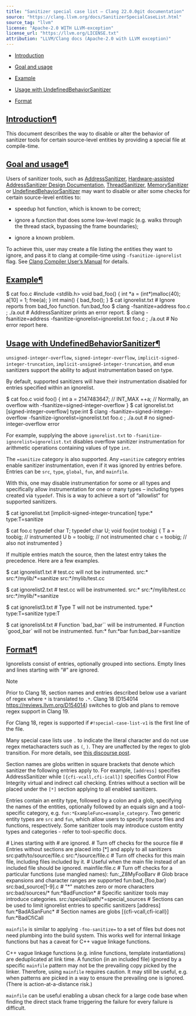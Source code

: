 ```yaml
---
title: "Sanitizer special case list — Clang 22.0.0git documentation"
source: "https://clang.llvm.org/docs/SanitizerSpecialCaseList.html"
source_tag: "llvm"
license: "Apache-2.0 WITH LLVM-exception"
license_url: "https://llvm.org/LICENSE.txt"
attribution: "LLVM/Clang docs (Apache-2.0 with LLVM exception)"
---
```

*   [Introduction](#introduction)
    
*   [Goal and usage](#goal-and-usage)
    
*   [Example](#example)
    
*   [Usage with UndefinedBehaviorSanitizer](#usage-with-undefinedbehaviorsanitizer)
    
*   [Format](#format)
    

[Introduction](#id1)[¶](#introduction "Link to this heading")
-------------------------------------------------------------

This document describes the way to disable or alter the behavior of sanitizer tools for certain source-level entities by providing a special file at compile-time.

[Goal and usage](#id2)[¶](#goal-and-usage "Link to this heading")
-----------------------------------------------------------------

Users of sanitizer tools, such as [AddressSanitizer](https://clang.llvm.org/docs/AddressSanitizer.html), [Hardware-assisted AddressSanitizer Design Documentation](https://clang.llvm.org/docs/HardwareAssistedAddressSanitizerDesign.html), [ThreadSanitizer](https://clang.llvm.org/docs/ThreadSanitizer.html), [MemorySanitizer](https://clang.llvm.org/docs/MemorySanitizer.html) or [UndefinedBehaviorSanitizer](https://clang.llvm.org/docs/UndefinedBehaviorSanitizer.html) may want to disable or alter some checks for certain source-level entities to:

*   speedup hot function, which is known to be correct;
    
*   ignore a function that does some low-level magic (e.g. walks through the thread stack, bypassing the frame boundaries);
    
*   ignore a known problem.
    

To achieve this, user may create a file listing the entities they want to ignore, and pass it to clang at compile-time using `-fsanitize-ignorelist` flag. See [Clang Compiler User’s Manual](https://clang.llvm.org/docs/UsersManual.html) for details.

[Example](#id3)[¶](#example "Link to this heading")
---------------------------------------------------

$ cat foo.c
#include <stdlib.h>
void bad\_foo() {
  int \*a \= (int\*)malloc(40);
  a\[10\] \= 1;
  free(a);
}
int main() { bad\_foo(); }
$ cat ignorelist.txt
\# Ignore reports from bad\_foo function.
fun:bad\_foo
$ clang \-fsanitize\=address foo.c ; ./a.out
\# AddressSanitizer prints an error report.
$ clang \-fsanitize\=address \-fsanitize-ignorelist\=ignorelist.txt foo.c ; ./a.out
\# No error report here.

[Usage with UndefinedBehaviorSanitizer](#id4)[¶](#usage-with-undefinedbehaviorsanitizer "Link to this heading")
---------------------------------------------------------------------------------------------------------------

`unsigned-integer-overflow`, `signed-integer-overflow`, `implicit-signed-integer-truncation`, `implicit-unsigned-integer-truncation`, and `enum` sanitizers support the ability to adjust instrumentation based on type.

By default, supported sanitizers will have their instrumentation disabled for entries specified within an ignorelist.

$ cat foo.c
void foo() {
  int a \= 2147483647; // INT\_MAX
  ++a;                // Normally, an overflow with \-fsanitize\=signed-integer-overflow
}
$ cat ignorelist.txt
\[signed-integer-overflow\]
type:int
$ clang \-fsanitize\=signed-integer-overflow \-fsanitize-ignorelist\=ignorelist.txt foo.c ; ./a.out
\# no signed-integer-overflow error

For example, supplying the above `ignorelist.txt` to `-fsanitize-ignorelist=ignorelist.txt` disables overflow sanitizer instrumentation for arithmetic operations containing values of type `int`.

The `=sanitize` category is also supported. Any `=sanitize` category entries enable sanitizer instrumentation, even if it was ignored by entries before. Entries can be `src`, `type`, `global`, `fun`, and `mainfile`.

With this, one may disable instrumentation for some or all types and specifically allow instrumentation for one or many types – including types created via `typedef`. This is a way to achieve a sort of “allowlist” for supported sanitizers.

$ cat ignorelist.txt
\[implicit-signed-integer-truncation\]
type:\*
type:T\=sanitize

$ cat foo.c
typedef char T;
typedef char U;
void foo(int toobig) {
  T a \= toobig;    // instrumented
  U b \= toobig;    // not instrumented
  char c \= toobig; // also not instrumented
}

If multiple entries match the source, then the latest entry takes the precedence. Here are a few examples.

$ cat ignorelist1.txt
\# test.cc will not be instrumented.
src:\*
src:\*/mylib/\*\=sanitize
src:\*/mylib/test.cc

$ cat ignorelist2.txt
\# test.cc will be instrumented.
src:\*
src:\*/mylib/test.cc
src:\*/mylib/\*\=sanitize

$ cat ignorelist3.txt
\# Type T will not be instrumented.
type:\*
type:T\=sanitize
type:T

$ cat ignorelist4.txt
\# Function \`bad\_bar\`\` will be instrumented.
\# Function \`good\_bar\` will not be instrumented.
fun:\*
fun:\*bar
fun:bad\_bar\=sanitize

[Format](#id5)[¶](#format "Link to this heading")
-------------------------------------------------

Ignorelists consist of entries, optionally grouped into sections. Empty lines and lines starting with “#” are ignored.

Note

Prior to Clang 18, section names and entries described below use a variant of regex where `*` is translated to `.*`. Clang 18 (D154014 <https://reviews.llvm.org/D154014>) switches to glob and plans to remove regex support in Clang 19.

For Clang 18, regex is supported if `#!special-case-list-v1` is the first line of the file.

Many special case lists use `.` to indicate the literal character and do not use regex metacharacters such as `(`, `)`. They are unaffected by the regex to glob transition. For more details, see [this discourse post](https://discourse.llvm.org/t/use-glob-instead-of-regex-for-specialcaselists/71666).

Section names are globs written in square brackets that denote which sanitizer the following entries apply to. For example, `[address]` specifies AddressSanitizer while `[{cfi-vcall,cfi-icall}]` specifies Control Flow Integrity virtual and indirect call checking. Entries without a section will be placed under the `[*]` section applying to all enabled sanitizers.

Entries contain an entity type, followed by a colon and a glob, specifying the names of the entities, optionally followed by an equals sign and a tool-specific category, e.g. `fun:*ExampleFunc=example_category`. Two generic entity types are `src` and `fun`, which allow users to specify source files and functions, respectively. Some sanitizer tools may introduce custom entity types and categories - refer to tool-specific docs.

\# Lines starting with # are ignored.
\# Turn off checks for the source file
\# Entries without sections are placed into \[\*\] and apply to all sanitizers
src:path/to/source/file.c
src:\*/source/file.c
\# Turn off checks for this main file, including files included by it.
\# Useful when the main file instead of an included file should be ignored.
mainfile:file.c
\# Turn off checks for a particular functions (use mangled names):
fun:\_Z8MyFooBarv
\# Glob brace expansions and character ranges are supported
fun:bad\_{foo,bar}
src:bad\_source\[1\-9\].c
\# "\*" matches zero or more characters
src:bad/sources/\*
fun:\*BadFunction\*
\# Specific sanitizer tools may introduce categories.
src:/special/path/\*\=special\_sources
\# Sections can be used to limit ignorelist entries to specific sanitizers
\[address\]
fun:\*BadASanFunc\*
\# Section names are globs
\[{cfi-vcall,cfi-icall}\]
fun:\*BadCfiCall

`mainfile` is similar to applying `-fno-sanitize=` to a set of files but does not need plumbing into the build system. This works well for internal linkage functions but has a caveat for C++ vague linkage functions.

C++ vague linkage functions (e.g. inline functions, template instantiations) are deduplicated at link time. A function (in an included file) ignored by a specific `mainfile` pattern may not be the prevailing copy picked by the linker. Therefore, using `mainfile` requires caution. It may still be useful, e.g. when patterns are picked in a way to ensure the prevailing one is ignored. (There is action-at-a-distance risk.)

`mainfile` can be useful enabling a ubsan check for a large code base when finding the direct stack frame triggering the failure for every failure is difficult.